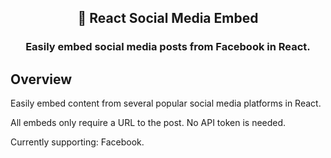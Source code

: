 <h2 align="center">
  📰 React Social Media Embed
</h2>
<h3 align="center">
  Easily embed social media posts from Facebook in React.
</h3>



## Overview

Easily embed content from several popular social media platforms in React.

All embeds only require a URL to the post. No API token is needed.

Currently supporting: Facebook.
